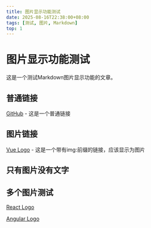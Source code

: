 ```yaml
---
title: 图片显示功能测试
date: 2025-08-16T22:38:00+08:00
tags: [测试, 图片, Markdown]
top: 1
---
```


# 图片显示功能测试

这是一个测试Markdown图片显示功能的文章。

## 普通链接
[GitHub](https://github.com) - 这是一个普通链接

## 图片链接
[Vue Logo](img:https://vuejs.org/images/logo.png) - 这是一个带有img:前缀的链接，应该显示为图片
[](https://api.zxz.ee/api/lsjt/)
## 只有图片没有文字
[](img:https://vuejs.org/images/logo.png)

## 多个图片测试
[React Logo](img:https://upload.wikimedia.org/wikipedia/commons/thumb/a/a7/React-icon.svg/1200px-React-icon.svg.png)

[Angular Logo](img:https://angular.io/assets/images/logos/angular/angular.svg)
